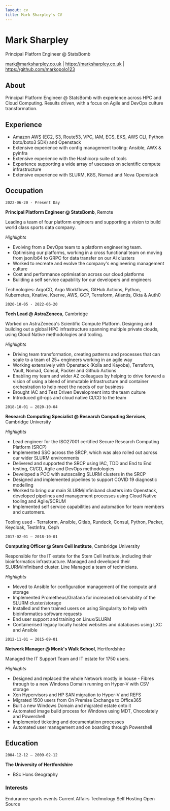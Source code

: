```yaml
---
layout: cv
title: Mark Sharpley's CV
---
```


# Mark Sharpley

Principal Platforn Engineer @ StatsBomb

<div id="webaddress">
<a href="mark@marksharpley.co.uk">mark@marksharpley.co.uk</a>
| <a href="https://marksharpley.co.uk">https://marksharpley.co.uk</a>
| <a href="https://github.com/markopolo123">https://github.com/markopolo123</a>
</div>

## About

Principal Platform Engineer @ StatsBomb with experience across HPC and Cloud Computing. Results driven, with a focus on Agile and DevOps culture transformation.

## Experience

* Amazon AWS (EC2, S3, Route53, VPC, IAM, ECS, EKS, AWS CLI, Python boto/boto3 SDK) and Openstack
* Extensive experience with config management tooling: Ansible, AWX & pyinfra
* Extensive experience with the Hashicorp suite of tools
* Experience supporting a wide array of usecases on scientific compute infrastructure
* Extensive experience with SLURM, K8S, Nomad and Nova Openstack

## Occupation

 `2022-06-20 - Present Day`

__Principal Platform Engineer @ StatsBomb__, Remote

Leading a team of four platform engineers and supporting a vision to build world class sports data company.

*Highlights*

* Evolving from a DevOps team to a platform engineering team.
* Optimising our platforms, working in a cross functional team on moving from json/b64 to GRPC for data transfer on our AI clusters
* Worked to recreate and evolve the company's engineering management culture
* Cost and performance optimisation across our cloud platforms
* Building a self service capability for our developers and engineers

Technologies: ArgoCD, Argo Workflows, GitHub Actions, Python, Kubernetes, Knative, Kserve, AWS, GCP, Terraform, Atlantis, Okta & Auth0

 `2020-10-05 - 2022-06-20`

__Tech Lead @ AstraZeneca__, Cambridge

Worked on AstraZeneca's Scientific Compute Platform. Designing and building out a global HPC infrastructure spanning multiple private clouds, using Cloud Native methodologies and tooling.

*Highlights*

* Driving team transformation, creating patterns and processes that can scale to a team of 25+ engineers working in an agile way
* Working extensively with Openstack (Kolla and Kayobe), Terraform, Vault, Nomad, Consul, Packer and Github Actions
* Enabling my team and wider AZ colleagues by helping to drive forward a vision of using a blend of immutable infrastructure and container orchestration to help meet the needs of our business
* Brought IAC and Test Driven Development into the team culture
* Introduced git-ops and cloud native CI/CD to the team

 `2018-10-01 – 2020-10-04`

__Research Computing Specialist @ Research Computing Services__, Cambridge University

*Highlights*

* Lead engineer for the ISO27001 certified Secure Research Computing Platform (SRCP)
* Implemented SSO across the SRCP, which was also rolled out across our wider SLURM environments
* Delivered and supported the SRCP using IAC, TDD and End to End testing, CI/CD, Agile and DevOps methodologies
* Developed a POC with autoscaling SLURM clusters in the SRCP
* Designed and implemented pipelines to support COVID 19 diagnostic modelling
* Worked to bring our main SLURM/Infiniband clusters into Openstack, developed pipelines and management processes using Cloud Native tooling and Agile/SCRUM
* Implemented self service capabilities and automation for team members and customers.

Tooling used - Terraform, Ansible, Gitlab, Rundeck, Consul, Python, Packer, Keycloak, TestInfra, Ceph

 `2017-02-01 – 2018-10-01`

__Computing Officer @ Stem Cell Institute__, Cambridge University

Responsible for the IT estate for the Stem Cell Institute, including their bioinformatics infrastructure. Managed and developed their SLURM/infiniband cluster. Line Managed a team of technicians.

*Highlights*

* Moved to Ansible for configuration management of the compute and storage
* Implemented Prometheus/Grafana for increased observability of the SLURM cluster/storage
* Installed and then trained users on using Singularity to help with bioinformatics software requests
* End user support and training on Linux/SLURM
* Containerised legacy locally hosted websites and databases using LXC and Ansible

 `2012-11-01 – 2015-09-01`

 __Network Manager @ Monk's Walk School__, Hertfordshire

Managed the IT Support Team and IT estate for 1750 users.

*Highlights*

* Designed and replaced the whole Network mostly in house - Fibres through to a new Windows Domain running on Hyper-V with CSV storage
* Xen Hypervisors and HP SAN migration to Hyper-V and REFS
* Migrated 1500 users from On Premise Exchange to Office365
* Built a new Windows Domain and migrated estate onto it
* Automated image build process for Windows using MDT, Chocolately and Powershell
* Implemented ticketing and documentation processes
* Automated user management and on boarding through Powershell

## Education

 `2004-12-12 – 2009-02-12`

__The University of Hertfordshire__

* BSc Hons Geography

### Interests

Endurance sports events
Current Affairs
Technology
Self Hosting
Open Source

<!-- ### Footer

Last updated: May 2023 -->
